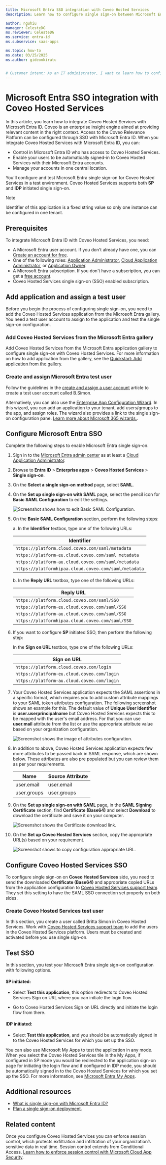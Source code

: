```yaml
---
title: Microsoft Entra SSO integration with Coveo Hosted Services
description: Learn how to configure single sign-on between Microsoft Entra ID and Coveo Hosted Services.

author: nguhiu
manager: CelesteDG
ms.reviewer: CelesteDG
ms.service: entra-id
ms.subservice: saas-apps

ms.topic: how-to
ms.date: 03/25/2025
ms.author: gideonkiratu


# Customer intent: As an IT administrator, I want to learn how to configure single sign-on between Microsoft Entra ID and Coveo Hosted Services so that I can control who has access to Coveo Hosted Services, enable automatic sign-in with Microsoft Entra accounts, and manage my accounts in one central location.
---
```


# Microsoft Entra SSO integration with Coveo Hosted Services

In this article, you learn how to integrate Coveo Hosted Services with Microsoft Entra ID. Coveo is an enterprise insight engine aimed at providing relevant content in the right context. Access to the Coveo Relevance Platform can be configured through SSO with Microsoft Entra ID. When you integrate Coveo Hosted Services with Microsoft Entra ID, you can:

* Control in Microsoft Entra ID who has access to Coveo Hosted Services.
* Enable your users to be automatically signed-in to Coveo Hosted Services with their Microsoft Entra accounts.
* Manage your accounts in one central location.

You'll configure and test Microsoft Entra single sign-on for Coveo Hosted Services in a test environment. Coveo Hosted Services supports both **SP** and **IDP** initiated single sign-on.

> [!NOTE]
> Identifier of this application is a fixed string value so only one instance can be configured in one tenant.

## Prerequisites

To integrate Microsoft Entra ID with Coveo Hosted Services, you need:

* A Microsoft Entra user account. If you don't already have one, you can [Create an account for free](https://azure.microsoft.com/free/?WT.mc_id=A261C142F).
* One of the following roles: [Application Administrator](/entra/identity/role-based-access-control/permissions-reference#application-administrator), [Cloud Application Administrator](/entra/identity/role-based-access-control/permissions-reference#cloud-application-administrator), or [Application Owner](/entra/fundamentals/users-default-permissions#owned-enterprise-applications).
* A Microsoft Entra subscription. If you don't have a subscription, you can get a [free account](https://azure.microsoft.com/free/).
* Coveo Hosted Services single sign-on (SSO) enabled subscription.

## Add application and assign a test user

Before you begin the process of configuring single sign-on, you need to add the Coveo Hosted Services application from the Microsoft Entra gallery. You need a test user account to assign to the application and test the single sign-on configuration.

<a name='add-coveo-hosted-services-from-the-azure-ad-gallery'></a>

### Add Coveo Hosted Services from the Microsoft Entra gallery

Add Coveo Hosted Services from the Microsoft Entra application gallery to configure single sign-on with Coveo Hosted Services. For more information on how to add application from the gallery, see the [Quickstart: Add application from the gallery](~/identity/enterprise-apps/add-application-portal.md).

<a name='create-and-assign-azure-ad-test-user'></a>

### Create and assign Microsoft Entra test user

Follow the guidelines in the [create and assign a user account](~/identity/enterprise-apps/add-application-portal-assign-users.md) article to create a test user account called B.Simon.

Alternatively, you can also use the [Enterprise App Configuration Wizard](https://portal.office.com/AdminPortal/home?Q=Docs#/azureadappintegration). In this wizard, you can add an application to your tenant, add users/groups to the app, and assign roles. The wizard also provides a link to the single sign-on configuration pane. [Learn more about Microsoft 365 wizards.](/microsoft-365/admin/misc/azure-ad-setup-guides). 

<a name='configure-azure-ad-sso'></a>

## Configure Microsoft Entra SSO

Complete the following steps to enable Microsoft Entra single sign-on.

1. Sign in to the [Microsoft Entra admin center](https://entra.microsoft.com) as at least a [Cloud Application Administrator](~/identity/role-based-access-control/permissions-reference.md#cloud-application-administrator).
1. Browse to **Entra ID** > **Enterprise apps** > **Coveo Hosted Services** > **Single sign-on**.
1. On the **Select a single sign-on method** page, select **SAML**.
1. On the **Set up single sign-on with SAML** page, select the pencil icon for **Basic SAML Configuration** to edit the settings.

   ![Screenshot shows how to edit Basic SAML Configuration.](common/edit-urls.png "Basic Configuration")

1. On the **Basic SAML Configuration** section, perform the following steps:

    a. In the **Identifier** textbox, type one of the following URLs:

    | **Identifier** |
    |--------------|
    | `https://platform.cloud.coveo.com/saml/metadata` |
    | `https://platform-eu.cloud.coveo.com/saml metadata` |
    | `https://platform-au.cloud.coveo.com/saml/metadata` |
    | `https://platformhipaa.cloud.coveo.com/saml/metadata` |

    b. In the **Reply URL** textbox, type one of the following URLs:

    | **Reply URL** |
    |-----------|
    | `https://platform.cloud.coveo.com/saml/SSO` |
    | `https://platform-eu.cloud.coveo.com/saml/SSO` |
    | `https://platform-au.cloud.coveo.com/saml/SSO` |
    | `https://platformhipaa.cloud.coveo.com/saml/SSO` |

1. If you want to configure **SP** initiated SSO, then perform the following step:  

    In the **Sign on URL** textbox, type one of the following URLs:

    | **Sign on URL** |
    |-------------|
    | `https://platform.cloud.coveo.com/login` |
    | `https://platform-eu.cloud.coveo.com/login` |
    | `https://platform-au.cloud.coveo.com/login` |

1. Your Coveo Hosted Services application expects the SAML assertions in a specific format, which requires you to add custom attribute mappings to your SAML token attributes configuration. The following screenshot shows an example for this. The default value of **Unique User Identifier** is **user.userprincipalname** but Coveo Hosted Services expects this to be mapped with the user's email address. For that you can use **user.mail** attribute from the list or use the appropriate attribute value based on your organization configuration.

	![Screenshot shows the image of attributes configuration.](common/default-attributes.png "Image")

1. In addition to above, Coveo Hosted Services application expects few more attributes to be passed back in SAML response, which are shown below. These attributes are also pre populated but you can review them as per your requirements.

	| Name |  Source Attribute|
	| ---------------|  --------- |
    | user.email | user.email |
    | user.groups | user.groups |

1. On the **Set up single sign-on with SAML** page, in the **SAML Signing Certificate** section, find **Certificate (Base64)** and select **Download** to download the certificate and save it on your computer.

    ![Screenshot shows the Certificate download link.](common/certificatebase64.png "Certificate")

1. On the **Set up Coveo Hosted Services** section, copy the appropriate URL(s) based on your requirement.

	![Screenshot shows to copy configuration appropriate URL.](common/copy-configuration-urls.png "Metadata")

## Configure Coveo Hosted Services SSO

To configure single sign-on on **Coveo Hosted Services** side, you need to send the downloaded **Certificate (Base64)** and appropriate copied URLs from the application configuration to [Coveo Hosted Services support team](mailto:support@coveo.com). They set this setting to have the SAML SSO connection set properly on both sides.

### Create Coveo Hosted Services test user

In this section, you create a user called Britta Simon in Coveo Hosted Services. Work with [Coveo Hosted Services support team](mailto:support@coveo.com) to add the users in the Coveo Hosted Services platform. Users must be created and activated before you use single sign-on.

## Test SSO 

In this section, you test your Microsoft Entra single sign-on configuration with following options. 

#### SP initiated:

* Select **Test this application**, this option redirects to Coveo Hosted Services Sign on URL where you can initiate the login flow.  

* Go to Coveo Hosted Services Sign on URL directly and initiate the login flow from there.

#### IDP initiated:

* Select **Test this application**, and you should be automatically signed in to the Coveo Hosted Services for which you set up the SSO. 

You can also use Microsoft My Apps to test the application in any mode. When you select the Coveo Hosted Services tile in the My Apps, if configured in SP mode you would be redirected to the application sign-on page for initiating the login flow and if configured in IDP mode, you should be automatically signed in to the Coveo Hosted Services for which you set up the SSO. For more information, see [Microsoft Entra My Apps](/azure/active-directory/manage-apps/end-user-experiences#azure-ad-my-apps).

## Additional resources

* [What is single sign-on with Microsoft Entra ID?](~/identity/enterprise-apps/what-is-single-sign-on.md)
* [Plan a single sign-on deployment](~/identity/enterprise-apps/plan-sso-deployment.md).

## Related content

Once you configure Coveo Hosted Services you can enforce session control, which protects exfiltration and infiltration of your organization’s sensitive data in real time. Session control extends from Conditional Access. [Learn how to enforce session control with Microsoft Cloud App Security](/cloud-app-security/proxy-deployment-aad).

